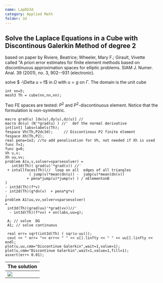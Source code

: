 ```yaml
---
name: LapDG3d
category: Applied Math
folder: 3d
---
```


## Solve the Laplace Equations in a Cube with Discontinous Galerkin Method of degree 2

based on paper by Riviere, Beatrice; Wheeler, Mary F.; Girault, Vivette
called "A priori error estimates for finite element methods based on discontinuous approximation spaces for elliptic problems. SIAM J. Numer. Anal. 39 (2001), no. 3, 902--931 (electronic).

solve $ -\Delta u = f$ in $\Omega$ with $u= g$ on $\Gamma$.
The domain is the unit cube
~~~freefem
int nn=5;
mesh3 Th = cube(nn,nn,nn);
~~~
Two FE spaces are tested: $P^2$ and $P^2$-discontinuous element.  Notice that the formulation is non-symmetric.
~~~freefem
macro grad(u) [dx(u),dy(u),dz(u)] //
macro dn(u) (N'*grad(u) ) //'  def the normal derivative
int[int] labs=labels(Th);
fespace Vh(Th,P2dc3d);     // Discontinous P2 finite element
fespace Xh(Th,P2);
real pena=1e2; //to add penalisation for Vh, not needed if Xh is used
func f=1;
func g=0;
Vh u,v;
Xh uu,vv;
problem A(u,v,solver=sparsesolver) = 
   int3d(Th)( grad(u)'*grad(v)) //'
 + intallfaces(Th)(//  loop on all  edges of all triangles
           ( jump(v)*mean(dn(u)) -  jump(u)*mean(dn(v)) 
          + pena*jump(u)*jump(v) ) / nElementonB 
)
- int3d(Th)(f*v) 
- int2d(Th)(g*dn(v)  + pena*g*v) 
;
problem A1(uu,vv,solver=sparsesolver) 
= 
 int3d(Th)(grad(uu)'*grad(vv))//'
  - int3d(Th)(f*vv) + on(labs,uu=g);
 
 A; // solve  DG
 A1; // solve continuous

 real err= sqrt(int3d(Th) ( sqr(u-uu)));
 cout << " err= "<< err<< " " << u[].linfty << " " << uu[].linfty << endl; 
plot(u,uu,cmm="Discontinue Galerkin",wait=1,value=1);
plot(u,cmm="Discontinue Galerkin",wait=1,value=1,fill=1);
assert(err< 0.01);
~~~

| The solution           |
|------------------------|
|![][_solution]          |

[_solution]: https://raw.githubusercontent.com/FreeFem/FreeFem-markdown-figures/main/examples/3d/LapDG3d/solution.png
